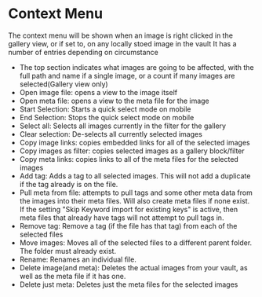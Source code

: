 # Context Menu
The context menu will be shown when an image is right clicked in the gallery view, or if set to, on any locally stoed image in the vault
It has a number of entries depending on circumstance
- The top section indicates what images are going to be affected, with the full path and name if a single image, or a count if many images are selected(Gallery view only)
- Open image file: opens a view to the image itself
- Open meta file: opens a view to the meta file for the image
- Start Selection: Starts a quick select mode on mobile
- End Selection: Stops the quick select mode on mobile
- Select all: Selects all images currently in the filter for the gallery
- Clear selection: De-selects all currently selected images
- Copy image links: copies embedded links for all of the selected images
- Copy images as filter: copies selected images as a gallery block/filter
- Copy meta links: copies links to all of the meta files for the selected images
- Add tag: Adds a tag to all selected images. This will not add a duplicate if the tag already is on the file.
- Pull meta from file: attempts to pull tags and some other meta data from the images into their meta files. Will also create meta files if none exist. If the setting "Skip Keyword import for existing keys" is active, then meta files that already have tags will not attempt to pull tags in.
- Remove tag: Remove a tag (if the file has that tag) from each of the selected files
- Move images: Moves all of the selected files to a different parent folder. The folder must already exist.
- Rename: Renames an individual file.
- Delete image(and meta): Deletes the actual images from your vault, as well as the meta file if it has one.
- Delete just meta: Deletes just the meta files for the selected images
